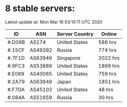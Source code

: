 # 8 stable servers:

Latest update at: Mon Mar 16 03:10:11 UTC 2020

| ID | ASN | Server Country | Online |
| -- | --- | -------------- | ------ |
| #.D09B | AS174 | United States | 586 hrs |
| #.15CF | AS49392 | Russia | 774 hrs |
| #.7F1D | AS63949 | Singapore | 2022 hrs |
| #.9FC3 | AS53889 | United States | 1869 hrs |
| #.E069 | AS40065 | United States | 759 hrs |
| #.2A79 | AS63949 | Japan | 1851 hrs |
| #.F7DA | AS45102 | United States | 48 hrs |
| #.084A | AS51659 | Russia | 30 hrs |

